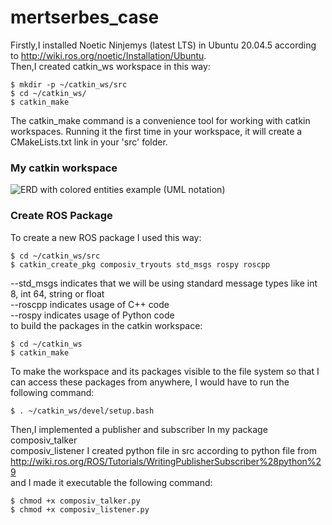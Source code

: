 # mertserbes_case
Firstly,I installed Noetic Ninjemys (latest LTS) in Ubuntu 20.04.5 according to http://wiki.ros.org/noetic/Installation/Ubuntu.                               
Then,I created catkin_ws workspace in this way: 

	$ mkdir -p ~/catkin_ws/src 
	$ cd ~/catkin_ws/
	$ catkin_make
The catkin_make command is a convenience tool for working with catkin workspaces. Running it the first time in your workspace, it will create a CMakeLists.txt link in your 'src' folder.
 
  ### My catkin workspace 
![ERD with colored entities example (UML notation)](https://user-images.githubusercontent.com/72387579/204131161-8ee9a1ff-09e9-4c06-81d9-3171a366afec.jpeg)

### Create ROS Package
To create a new ROS package I used this way:
	
	$ cd ~/catkin_ws/src
	$ catkin_create_pkg composiv_tryouts std_msgs rospy roscpp
--std_msgs indicates that we will be using standard message types like int 8, int 64, string or float  
--roscpp indicates usage of C++ code  
--rospy indicates usage of Python code  
to build the packages in the catkin workspace:
	
	$ cd ~/catkin_ws
	$ catkin_make
To make the workspace and its packages visible to the file system so that I can access these packages from anywhere, I would have to run the following command:

	$ . ~/catkin_ws/devel/setup.bash
	
Then,I implemented a publisher and subscriber In my package  
composiv_talker  
composiv_listener 
I created python file in src according to  python file from http://wiki.ros.org/ROS/Tutorials/WritingPublisherSubscriber%28python%29  
and I made it executable the following command:

	$ chmod +x composiv_talker.py
	$ chmod +x composiv_listener.py
	
	
	

